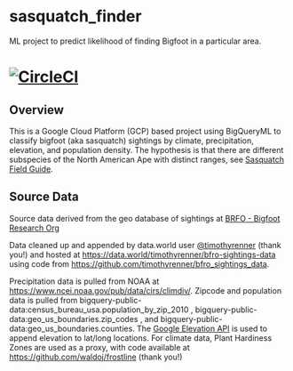 # sasquatch_finder
ML project to predict likelihood of finding Bigfoot in a particular area.

[![CircleCI](https://circleci.com/gh/mgstockwell/sasquatch_finder.svg?style=svg)](https://app.circleci.com/pipelines/github/mgstockwell/sasquatch_finder)
=======
## Overview
This is a Google Cloud Platform (GCP) based project using BigQueryML to classify bigfoot (aka sasquatch) sightings by climate, precipitation, elevation, and population density. The hypothesis is that there are different subspecies of the North American Ape with distinct ranges, see [Sasquatch Field Guide](https://www.amazon.com/Sasquatch-Field-Gde-J-Meldrum/dp/193719695X).

## Source Data
Source data derived from the geo database of sightings at [BRFO - Bigfoot Research Org](https://www.bfro.net/gdb/)

Data cleaned up and appended by data.world user [@timothyrenner](https://data.world/timothyrenner) (thank you!) and hosted at https://data.world/timothyrenner/bfro-sightings-data using code from https://github.com/timothyrenner/bfro_sightings_data.

Precipitation data is pulled from NOAA at https://www.ncei.noaa.gov/pub/data/cirs/climdiv/. Zipcode and population data is pulled from 
bigquery-public-data:census_bureau_usa.population_by_zip_2010 , bigquery-public-data:geo_us_boundaries.zip_codes , and bigquery-public-data:geo_us_boundaries.counties.  The [Google Elevation API](https://developers.google.com/maps/documentation/elevation/start) is used to append elevation to lat/long locations.  For climate data, Plant Hardiness Zones are used as a proxy, with code available at https://github.com/waldoj/frostline (thank you!)

